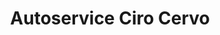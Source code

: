 ---
title: "Autoservice Ciro Cervo"
url: /steinenbronn/autoservice-ciro-cervo/
shop: Autowerkstatt
---